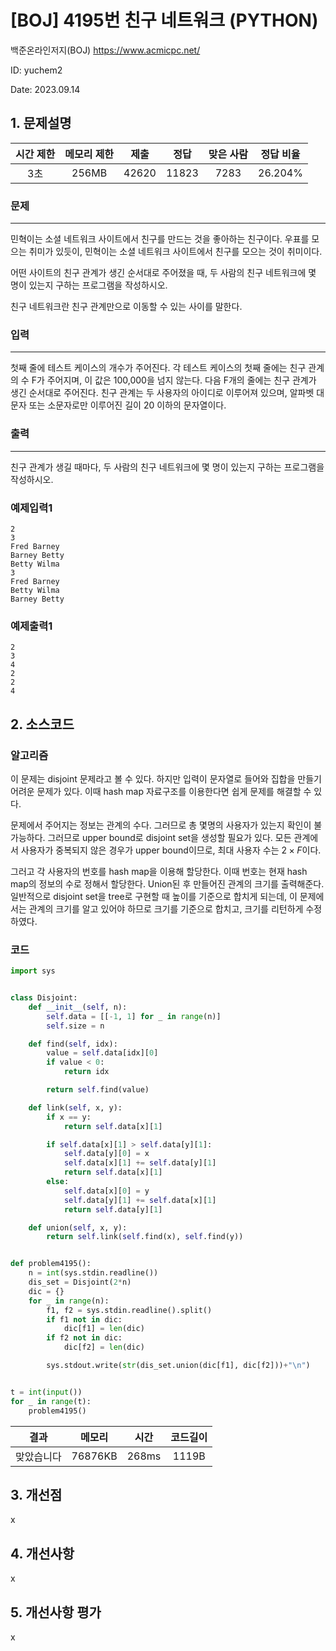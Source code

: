 # [BOJ] 4195번 친구 네트워크 (PYTHON)
백준온라인저지(BOJ) https://www.acmicpc.net/

ID: yuchem2

Date: 2023.09.14
## 1. 문제설명
| 시간 제한 | 메모리 제한 | 제출  | 정답 | 맞은 사람 | 정답 비율 |
| :---: | :---: | :---: | :---: | :---: | :---: |
| 3초 | 256MB | 42620 | 11823 | 7283 | 26.204% |

### 문제
---
민혁이는 소셜 네트워크 사이트에서 친구를 만드는 것을 좋아하는 친구이다. 우표를 모으는 취미가 있듯이, 민혁이는 소셜 네트워크 사이트에서 친구를 모으는 것이 취미이다.

어떤 사이트의 친구 관계가 생긴 순서대로 주어졌을 때, 두 사람의 친구 네트워크에 몇 명이 있는지 구하는 프로그램을 작성하시오.

친구 네트워크란 친구 관계만으로 이동할 수 있는 사이를 말한다.

### 입력
---
첫째 줄에 테스트 케이스의 개수가 주어진다. 각 테스트 케이스의 첫째 줄에는 친구 관계의 수 F가 주어지며, 이 값은 100,000을 넘지 않는다. 다음 F개의 줄에는 친구 관계가 생긴 순서대로 주어진다. 친구 관계는 두 사용자의 아이디로 이루어져 있으며, 알파벳 대문자 또는 소문자로만 이루어진 길이 20 이하의 문자열이다.

### 출력
---
친구 관계가 생길 때마다, 두 사람의 친구 네트워크에 몇 명이 있는지 구하는 프로그램을 작성하시오.

### 예제입력1
```
2
3
Fred Barney
Barney Betty
Betty Wilma
3
Fred Barney
Betty Wilma
Barney Betty
```
### 예제출력1
```
2
3
4
2
2
4
```
## 2. 소스코드

### 알고리즘
이 문제는 disjoint 문제라고 볼 수 있다. 하지만 입력이 문자열로 들어와 집합을 만들기 어려운 문제가 있다. 이때 hash map 자료구조를 이용한다면 쉽게 문제를 해결할 수 있다.  

문제에서 주어지는 정보는 관계의 수다. 그러므로 총 몇명의 사용자가 있는지 확인이 불가능하다. 그러므로 upper bound로 disjoint set을 생성할 필요가 있다. 
모든 관계에서 사용자가 중복되지 않은 경우가 upper bound이므로, 최대 사용자 수는 $2 \times F$이다. 

그러고 각 사용자의 번호를 hash map을 이용해 할당한다. 이때 번호는 현재 hash map의 정보의 수로 정해서 할당한다. 
Union된 후 만들어진 관계의 크기를 출력해준다. 일반적으로 disjoint set을 tree로 구현할 때 높이를 기준으로 합치게 되는데, 이 문제에서는 관계의 크기를 알고 있어야 하므로 크기를 기준으로 합치고, 크기를 리턴하게 수정하였다. 

### 코드
```Python
import sys


class Disjoint:
    def __init__(self, n):
        self.data = [[-1, 1] for _ in range(n)]
        self.size = n

    def find(self, idx):
        value = self.data[idx][0]
        if value < 0:
            return idx

        return self.find(value)

    def link(self, x, y):
        if x == y:
            return self.data[x][1]

        if self.data[x][1] > self.data[y][1]:
            self.data[y][0] = x
            self.data[x][1] += self.data[y][1]
            return self.data[x][1]
        else:
            self.data[x][0] = y
            self.data[y][1] += self.data[x][1]
            return self.data[y][1]

    def union(self, x, y):
        return self.link(self.find(x), self.find(y))


def problem4195():
    n = int(sys.stdin.readline())
    dis_set = Disjoint(2*n)
    dic = {}
    for _ in range(n):
        f1, f2 = sys.stdin.readline().split()
        if f1 not in dic:
            dic[f1] = len(dic)
        if f2 not in dic:
            dic[f2] = len(dic)

        sys.stdout.write(str(dis_set.union(dic[f1], dic[f2]))+"\n")


t = int(input())
for _ in range(t):
    problem4195()

```
| 결과 | 메모리 | 시간 | 코드길이 |
|:---:|:-----: | :---: | :----: |
| 맞았습니다 | 76876KB | 268ms | 1119B |

## 3. 개선점
x
## 4. 개선사항
x
## 5. 개선사항 평가
x
